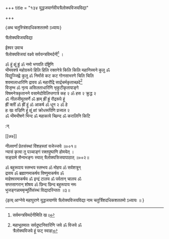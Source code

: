 +++
title = "१३४ युद्धजयार्णवीयत्रैलोक्यविजयविद्या"

+++

\{अथ चतुस्त्रिंशदधिकशततमो ऽध्यायः\}

त्रैलोक्यविजयविद्या  
    
ईश्वर उवाच  
त्रैलोक्यविजयां वक्ष्ये सर्वयन्त्रविमर्दनीं[^१] ।  
    
ॐ हूं क्षूं ह्रूं ॐ नमो भगवति दंष्ट्रिणि  
भीमवक्त्रे महोग्ररूपे हिलि हिलि रक्तनेत्रे किलि किलि महानिस्वने कुलु ॐ  
विद्युज्जिह्वे कुलु ॐ निर्मांसे कट कट गोनसाभरणे चिलि चिलि  
शवमालाधारिणि द्रावय ॐ महारौद्रि सार्द्रचर्मकृताच्छदे[^२]  
विजृम्भ ॐ नृत्य असिलताधारिणि भृकुटीकृतापाङ्गे  
विषमनेत्रकृतानने वसामेदोविलिप्तगात्रे कह २ ॐ हस २ क्रुद्ध २  
ॐ नीलजीमूतवर्णे ॐ ह्राम् ह्रीं ह्रूं रौद्ररूपे हूं  
ह्रीं क्लीं ॐ ह्रीं हूं ॐ आकर्ष ॐ धून २ ॐ हे  
हः खः वज्रिणि हूं क्षूं क्षां क्रोधरूपिणि प्रज्वल २  
ॐ भीमभीषणे भिन्द ॐ महाकाये च्छिन्द ॐ करालिनि किटि  
[^२]: महाभूतमातः सर्वदुष्टनिवारिणि जये ॐ विजये ॐ  
त्रैलोक्यविजये हूं फट् स्वाहा  
    
:न्  
    
[^१]: सर्वमन्त्रविमर्दनीमिति ख॥  
    
[^२]: सार्द्रचर्मकृताम्बरे इति झ॥  

[[७७]]
    
नीलवर्णां प्रेतसंस्थां विंशहस्तां यजेज्जये   ॥००१॥  
न्यासं कृत्वा तु पञ्चाङ्गं रक्तपुष्पाणि होमयेत्   ।  
सङ्ग्रामे सैन्यभङ्गः स्यात् त्रैलोक्यत्रिजयापाठात्   ॥००२॥  
    
ॐ बहुरूपाय स्तम्भय स्तम्भय ॐ मोहय ॐ सर्वशत्रून्  
द्रावय ॐ ब्रह्माणमाकर्षय विष्णुमाकर्षय ॐ  
माहेश्वरमाकर्षय ॐ इन्द्रं टालय ॐ पर्वतान् चालय ॐ  
सप्तसागरान् शोषय ॐ छिन्द छिन्द बहुरूपाय नमः  
भुजङ्गन्नाममृन्मूर्तिसंस्थं विद्यादरिन्ततः  ॥३॥  
    
\{इत्य् आग्नेये महापुराणे युद्धजयार्णवे त्रैलोक्यविजयविद्या नाम चतुर्त्रिंशदधिकशततमो ऽध्यायः ॥  }
    